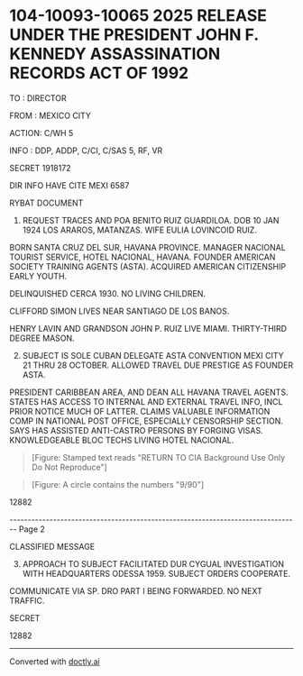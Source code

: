 # 104-10093-10065 2025 RELEASE UNDER THE PRESIDENT JOHN F. KENNEDY ASSASSINATION RECORDS ACT OF 1992

TO : DIRECTOR

FROM : MEXICO CITY

ACTION: C/WH 5

INFO : DDP, ADDP, C/CI, C/SAS 5, RF, VR

SECRET 1918172

DIR INFO HAVE CITE MEXI 6587

RYBAT DOCUMENT

1. REQUEST TRACES AND POA BENITO RUIZ GUARDILOA. DOB 10 JAN 1924 LOS ARAROS, MATANZAS. WIFE EULIA LOVINCOID RUIZ.

BORN SANTA CRUZ DEL SUR, HAVANA PROVINCE. MANAGER NACIONAL TOURIST SERVICE, HOTEL NACIONAL, HAVANA. FOUNDER AMERICAN SOCIETY TRAINING AGENTS (ASTA). ACQUIRED AMERICAN CITIZENSHIP EARLY YOUTH.

DELINQUISHED CERCA 1930. NO LIVING CHILDREN.

CLIFFORD SIMON LIVES NEAR SANTIAGO DE LOS BANOS.

HENRY LAVIN AND GRANDSON JOHN P. RUIZ LIVE MIAMI. THIRTY-THIRD DEGREE MASON.

2. SUBJECT IS SOLE CUBAN DELEGATE ASTA CONVENTION MEXI CITY 21 THRU 28 OCTOBER. ALLOWED TRAVEL DUE PRESTIGE AS FOUNDER ASTA.

PRESIDENT CARIBBEAN AREA, AND DEAN ALL HAVANA TRAVEL AGENTS. STATES HAS ACCESS TO INTERNAL AND EXTERNAL TRAVEL INFO, INCL PRIOR NOTICE MUCH OF LATTER. CLAIMS VALUABLE INFORMATION COMP IN NATIONAL POST OFFICE, ESPECIALLY CENSORSHIP SECTION. SAYS HAS ASSISTED ANTI-CASTRO PERSONS BY FORGING VISAS. KNOWLEDGEABLE BLOC TECHS LIVING HOTEL NACIONAL.

> [Figure: Stamped text reads "RETURN TO CIA Background Use Only Do Not Reproduce"]

> [Figure: A circle contains the numbers "9/90"]

12882


-------------------------------------------------------------------------------- Page 2

CLASSIFIED MESSAGE

3. APPROACH TO SUBJECT FACILITATED DUR CYGUAL INVESTIGATION WITH HEADQUARTERS ODESSA 1959. SUBJECT ORDERS COOPERATE.

COMMUNICATE VIA SP. DRO PART I BEING FORWARDED. NO NEXT TRAFFIC.

SECRET

12882


---
Converted with [doctly.ai](https://doctly.ai)
